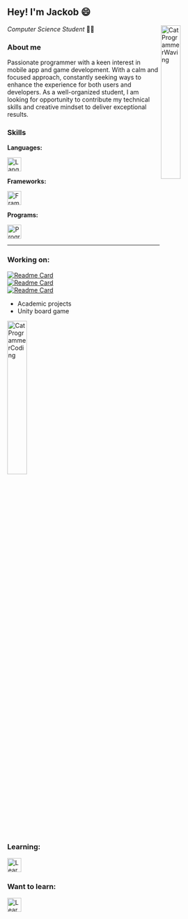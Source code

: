 ## Hey! I'm Jackob 😄
<a href="https://giphy.com/stickers/kawaii-hiiii-cat-lGhBlBMIN2XsEteTN3">
  <img width="30%" align="right" alt="CatProgrammerWaving" src="https://media.giphy.com/media/lGhBlBMIN2XsEteTN3/giphy.gif">
</a>
<i>Computer Science Student</i> 👨‍🎓


### About me
Passionate programmer with a keen interest in mobile app and game development.
With a calm and focused approach, constantly seeking ways to enhance the experience for both users and developers.
As a well-organized student, I am looking for opportunity to contribute my technical skills and creative mindset to deliver exceptional results.


### Skills 
<p>
  <b>Languages:</b>
  <p>
    <a href="https://skillicons.dev">
      <img height="32" align="center" alt="Languages" src="https://skillicons.dev/icons?i=cs,py,java,swift,mysql" />
    </a>
  </p>

  <!--
  <img height="32" align="center" alt="C#" src="https://github.com/jakpop11/jakpop11/blob/main/Assets/Icons/c_sharp.svg"> |
  <img height="32" align="center" alt="python" src="https://github.com/jakpop11/jakpop11/blob/main/Assets/Icons/python.svg"> |
  <img height="32" align="center" alt="java" src="https://github.com/jakpop11/jakpop11/blob/main/Assets/Icons/java.svg">
  -->
</p>

<p>
  <b>Frameworks:</b>
  <p>
    <a href="https://skillicons.dev">
      <img height="32" align="center" alt="Framewoks" src="https://skillicons.dev/icons?i=dotnet,sqlite" />
    </a>
  </p>
</p>

<p>
  <b>Programs:</b>
  <p>
    <a href="https://skillicons.dev">
      <img height="32" align="center" alt="Programs" src="https://skillicons.dev/icons?i=visualstudio,idea,figma,unity" />
    </a>
  </p>
</p>

---


### Working on:
[![Readme Card](https://github-readme-stats.vercel.app/api/pin/?username=jakpop11&repo=dMb&theme=dracula)](https://github.com/jakpop11/dMb)  
[![Readme Card](https://github-readme-stats.vercel.app/api/pin/?username=jakpop11&repo=TennoTyper&theme=dracula)](https://github.com/jakpop11/TennoTyper)  
[![Readme Card](https://github-readme-stats.vercel.app/api/pin/?username=jakpop11&repo=elementor-forms-mailmint-action&theme=dracula)](https://github.com/jakpop11/elementor-forms-mailmint-action)  
- Academic projects
- Unity board game

<a href="https://giphy.com/stickers/happy-kawaii-computer-hiJ9ypGI5tIKdwKoK2">
  <img width="30%" alt="CatProgrammerCoding" src="https://media.giphy.com/media/hiJ9ypGI5tIKdwKoK2/giphy.gif">
</a>


### Learning:
<p>
  <a href="https://skillicons.dev">
    <img height="32" align="center" alt="Learning" src="https://skillicons.dev/icons?i=unity,androidstudio,kotlin,wordpress,html,js" />
  </a>
</p>


### Want to learn:
<p>
  <a href="https://skillicons.dev">
    <img height="32" align="center" alt="LearningList" src="https://skillicons.dev/icons?i=html,js,css,angular" />
  </a>
</p>

<!--
<p>
<a href="https://giphy.com/stickers/work-laptop-busy-80dIUvgluhCGuHKjBP">
  <img width="20%" alt="CatProgrammer" src="https://media.giphy.com/media/v1.Y2lkPTc5MGI3NjExd3FwZmJ3cHI3bzRyZWF6MXhtanNhOG93aG4zMWZ1Y2dzMW0xa2RjbyZlcD12MV9pbnRlcm5hbF9naWZfYnlfaWQmY3Q9cw/80dIUvgluhCGuHKjBP/giphy.gif">
</a>

<a href="https://giphy.com/stickers/typing-hacking-webs-5aYfJYohCSeYgtVlUj">
  <img width="20%" alt="CatProgrammer" src="https://media.giphy.com/media/v1.Y2lkPTc5MGI3NjExbWNoeDB1dHV6eTU4eWZ5ZnprOHAyNmsyMmFqMjJtMWdxbzdrYmpwaSZlcD12MV9pbnRlcm5hbF9naWZfYnlfaWQmY3Q9cw/5aYfJYohCSeYgtVlUj/giphy.gif">
</a>
</p>
-->

<!--
## Headers
# Header
## Header 2
### Header 3

Header
======

Another Header
--------------

## Content Breaks
Line
---
Astrids
***
Underlines
___

## Text Formating
italics *text*  
italics _text_  
bold **text**  
bold __text__  
bold italics ***text***  
stikethrough ~~text~~

LaTeX equasion $(2 + 1)^{\pi} + \infty = \frac{\alpha}{0}$  

code `text`  
code block  
```
public class ThisClass{
    func(int param){
        var nonSpecyficCodeBlock = new <>;
        print(this)
    }
}
```

```python
class MyClass:
    def func(param name) -> None:
        hello = 'Hello World!'
        print(hello)
```

> Some qoute  
> Block

## Lists

Points:
- Hello
    * hELLO
    * hEllO
- World
    1. worLD
    2. word
    3. WORlD
- !

Numbers:
1. Hello
    1. hELLO
    2. hEllO
2. World
    - worLD
    - WORlD
3. !

Checkmarks:
- [ ] UnChecked
- [x] Checked
    - [ ] Indented
     
## Tables
|Le 0000 ft|Cen 0000 ter|Ri 0000 ght|
|-:|:-|:-:|
|right|left|center|
|right|left|center|
|right|left|center|
|right|left|center|
|right|left|center|

## Images

![Alt text](/relative/path/to/img.jpg?raw=true "Optional Title")  
![Alt text](http://full/path/to/img.jpg "Optional title")  

![Alt text](/relative/path/to/icon.svg?raw=true&sanitize=true "Optional title")  

-->
